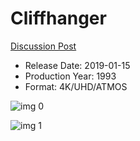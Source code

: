# Cliffhanger

[Discussion Post](https://www.avsforum.com/threads/bass-eq-for-filtered-movies.2995212/post-57741842)

* Release Date: 2019-01-15
* Production Year: 1993
* Format: 4K/UHD/ATMOS

![img 0](https://i.imgur.com/IDcVgHL.jpg)

![img 1](https://i.imgur.com/kcfWSJa.jpg)

